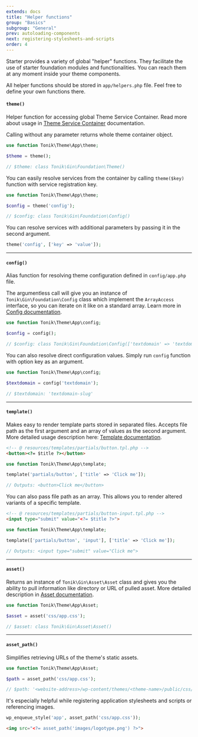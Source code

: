 ```yaml
---
extends: docs
title: "Helper functions"
group: "Basics"
subgroup: "General"
prev: autoloading-components
next: registering-stylesheets-and-scripts
order: 4
---
```


Starter provides a variety of global "helper" functions. They facilitate the use of starter foundation modules and functionalities. You can reach them at any moment inside your theme components.

All helper functions should be stored in `app/helpers.php` file. Feel free to define your own functions there.

#### `theme()`

Helper function for accessing global Theme Service Container. Read more about usage in [Theme Service Container](/theme/docs/theme-service-container/) documentation.

Calling without any parameter returns whole theme container object.

```php
use function Tonik\Theme\App\theme;

$theme = theme();

// $theme: class Tonik\Gin\Foundation\Theme()
```

You can easily resolve services from the container by calling `theme($key)` function with service registration key.

```php
use function Tonik\Theme\App\theme;

$config = theme('config');

// $config: class Tonik\Gin\Foundation\Config()
```

You can resolve services with additional parameters by passing it in the second argument.

```php
theme('config', ['key' => 'value']);
```

---

#### `config()`

Alias function for resolving theme configuration defined in `config/app.php` file.

The argumentless call will give you an instance of `Tonik\Gin\Foundation\Config` class which implement the `ArrayAccess` interface, so you can iterate on it like on a standard array. Learn more in [Config documentation](/theme/docs/config/).

```php
use function Tonik\Theme\App\config;

$config = config();

// $config: class Tonik\Gin\Foundation\Config(['textdomain' => 'textdomain-slug'])
```

You can also resolve direct configuration values. Simply run `config` function with option key as an argument.

```php
use function Tonik\Theme\App\config;

$textdomain = config('textdomain');

// $textdomain: 'textdomain-slug'
```

---

#### `template()`

Makes easy to render template parts stored in separated files. Accepts file path as the first argument and an array of values as the second argument. More detailed usage description here: [Template documentation](/theme/docs/template/).

```html
<!-- @ resources/templates/partials/button.tpl.php -->
<button><?= $title ?></button>
```
```php
use function Tonik\Theme\App\template;

template('partials/button', ['title' => 'Click me']);

// Outputs: <button>Click me</button>
```

You can also pass file path as an array. This allows you to render altered variants of a specific template.

```html
<!-- @ resources/templates/partials/button-input.tpl.php -->
<input type="submit" value="<?= $title ?>">
```
```php
use function Tonik\Theme\App\template;

template(['partials/button', 'input'], ['title' => 'Click me']);

// Outputs: <input type="submit" value="Click me">
```

---

#### `asset()`

Returns an instance of `Tonik\Gin\Asset\Asset` class and gives you the ability to pull information like directory or URL of pulled asset. More detailed description in [Asset documentation](/theme/docs/asset/).

```php
use function Tonik\Theme\App\Asset;

$asset = asset('css/app.css');

// $asset: class Tonik\Gin\Asset\Asset()
```

---

#### `asset_path()`

Simplifies retrieving URLs of the theme's static assets.

```php
use function Tonik\Theme\App\Asset;

$path = asset_path('css/app.css');

// $path: '<website-address>/wp-content/themes/<theme-name>/public/css/app.css'
```

It's especially helpful while registering application stylesheets and scripts or referencing images.

```php
wp_enqueue_style('app', asset_path('css/app.css'));
```

```html
<img src="<?= asset_path('images/logotype.png') ?>">
```
